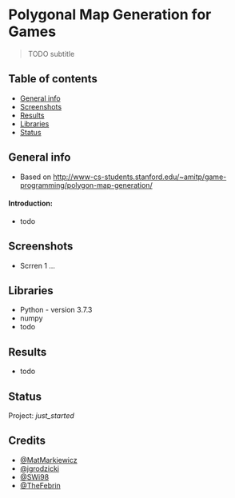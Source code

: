 # Polygonal Map Generation for Games
> TODO subtitle

## Table of contents
* [General info](#general-info)
* [Screenshots](#screenshots)
* [Results](#results)
* [Libraries](#libraries)
* [Status](#status)

## General info
* Based on http://www-cs-students.stanford.edu/~amitp/game-programming/polygon-map-generation/

#### Introduction:
* todo

## Screenshots
* Scrren 1 ...

## Libraries
* Python - version 3.7.3
* numpy
* todo

## Results
* todo

## Status
Project: _just_started_

## Credits
* [@MatMarkiewicz](https://github.com/MatMarkiewicz)
* [@jgrodzicki](https://github.com/jgrodzicki)
* [@SWi98](https://github.com/SWi98)
* [@TheFebrin](https://github.com/TheFebrin)
